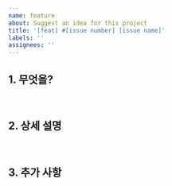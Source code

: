```yaml
---
name: feature
about: Suggest an idea for this project
title: '[feat] #[issue number] [issue name]'
labels: ''
assignees: ''
---
```


## 1. 무엇을?

<br>

## 2. 상세 설명

<br>

## 3. 추가 사항
